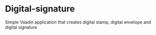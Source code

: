 # Digital-signature
Simple Vaadin application that creates digital stamp, digital envelope and digital signature
